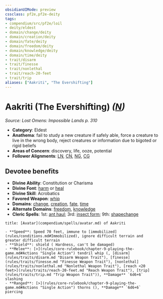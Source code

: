 ```yaml
---
obsidianUIMode: preview
cssclass: pf2e,pf2e-deity
tags:
- compendium/src/pf2e/loil
- deity/eldest
- domain/change/deity
- domain/creation/deity
- domain/fate/deity
- domain/freedom/deity
- domain/knowledge/deity
- domain/time/deity
- trait/disarm
- trait/finesse
- trait/nonlethal
- trait/reach-20-feet
- trait/trip
aliases: ["Aakriti", "The Evershifting"]
---
```

# Aakriti (The Evershifting) *([N](rules/traits/n-b1.md "Neutral Alignment Trait"))*  
*Source: Lost Omens: Impossible Lands p. 310*  

- **Category**: Eldest
- **Anathema**: fail to study a new creature if safely able, force a creature to live in the wrong body, reject creatures or information due to bigoted or rigid beliefs
- **Areas of Concern**: discovery, life, ooze, potential
- **Follower Alignments**: [LN](rules/traits/ln-b1.md "Lawful Neutral Alignment Trait"), [CN](rules/traits/cn-b1.md "Chaotic Neutral Alignment Trait"), [NG](rules/traits/ng-b1.md "Neutral Good Alignment Trait"), [CG](rules/traits/cg-b1.md "Chaotic Good Alignment Trait")

## Devotee benefits

- **Divine Ability**: Constitution or Charisma
- **Divine Font**: [harm](harm.md) or [heal](heal.md)
- **Divine Skill**: Acrobatics
- **Favored Weapon**: [whip](whip.md)
- **Domains**: [change](Reference/Compendium/Setting/domains.md#Change), [creation](Reference/Compendium/Setting/domains.md#Creation), [fate](Reference/Compendium/Setting/domains.md#Fate), [time](Reference/Compendium/Setting/domains.md#Time)
- **Alternate Domains**: [freedom](Reference/Compendium/Setting/domains.md#Freedom), [knowledge](Reference/Compendium/Setting/domains.md#Knowledge)
- **Cleric Spells**: 1st: [ant haul](ant-haul.md); 3rd: [insect form](insect-form.md); 9th: [shapechange](shapechange.md)

```ad-embed-avatar
title: [Avatar](compendium/spells/avatar.md) of Aakriti

- **Speed**: Speed 70 feet, immune to [immobilized](rules/conditions.md#Immobilized), ignore difficult terrain and greater difficult terrain
- **Shield**: shield ( Hardness, can't be damaged)
- **Melee**: [>](rules/core-rulebook/chapter-9-playing-the-game.md#Actions "Single Action") tendril whip (, [disarm](rules/traits/disarm.md "Disarm Weapon Trait"), [finesse](rules/traits/finesse.md "Finesse Weapon Trait"), [nonlethal](rules/traits/nonlethal.md "Nonlethal Weapon Trait"), [reach <20 feet>](rules/traits/reach-20-feet.md "Reach Weapon Trait"), [trip](rules/traits/trip.md "Trip Weapon Trait")), **Damage** `6d6+6` slashing 
- **Ranged**: [>](rules/core-rulebook/chapter-9-playing-the-game.md#Actions "Single Action") thorns (), **Damage** `6d6+6` piercing 
```